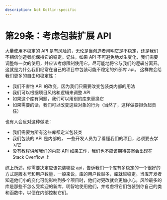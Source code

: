 ```yaml
---
description: Not Kotlin-specific
---
```


# 第29条：考虑包装扩展 API

大量使用不稳定的 API 是有风险的，无论是当创造者阐明它是不稳定，还是我们不相信创造者能保持它的稳定。记住，如果 API 不可避免地发生变化，我们需要调整每一次的使用，并应该考虑限制使用它，尽可能地将它与我们的逻辑分离开。这就是为什么我们经常在自己的项目中包装可能不稳定的外部库 api。 这样做会给我们更多的自由和稳定性：

* 我们不害怕 API 的改变，因为我们只需要改变包装类内部的用法
* 我们可以根据项目风格和逻辑来调整 API
* 如果这个库有问题，我们可以用别的库来替换它
* 如果需要的话，我们可以改变这些对象的行为（当然了，这样做要担负起责任）

也有人会反对这种做法：

* 我们需要为所有这些库都定义包装类
* 我们包装的 API 是内部的， 一些开发人员为了看懂我们的项目，必须要去学习它
* 没有教程讲解我们的内部 API 如果工作，我们也不应该期待答案会出现在 Stack Overflow 上

综上所述，你需要决定应该包装哪些 api，告诉我们一个库有多稳定的一个很好的方式是版本号和用户数量，一般来说，库的用户数越多，库就越稳定。当库开发者知道他们小的变化可能影响到多个项目时，他们对更改就会更加小心。风险最多的库是那些不怎么受欢迎的新库，明智地使用他们，并考虑将它们包装到你自己的类和函数中，以便在内部控制它们。
